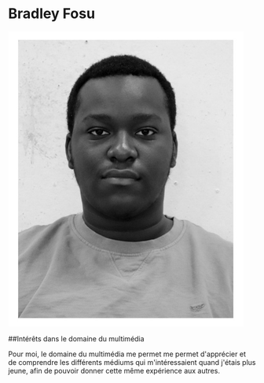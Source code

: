 
# Bradley Fosu

![Portrait_Bradley](Semaine_01/Portrait_Bradley.jpg)

##Intérêts dans le domaine du multimédia

Pour moi, le domaine du multimédia me permet me permet d'apprécier et de comprendre les différents médiums qui m'intéressaient quand j'étais plus jeune, afin de pouvoir donner cette même expérience aux autres.
